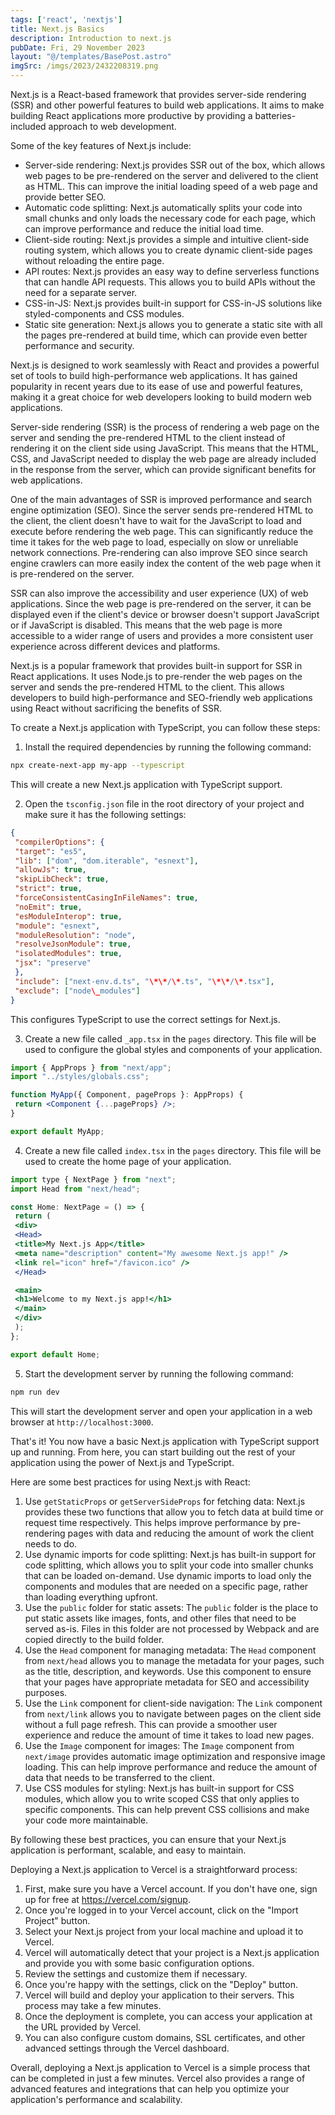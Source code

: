 ```yaml
---
tags: ['react', 'nextjs']
title: Next.js Basics
description: Introduction to next.js
pubDate: Fri, 29 November 2023
layout: "@/templates/BasePost.astro"
imgSrc: /imgs/2023/2432208319.png
---
```

Next.js is a React-based framework that provides server-side rendering (SSR) and other powerful features to build web applications. It aims to make building React applications more productive by providing a batteries-included approach to web development.

Some of the key features of Next.js include:

* Server-side rendering: Next.js provides SSR out of the box, which allows web pages to be pre-rendered on the server and delivered to the client as HTML. This can improve the initial loading speed of a web page and provide better SEO.
* Automatic code splitting: Next.js automatically splits your code into small chunks and only loads the necessary code for each page, which can improve performance and reduce the initial load time.
* Client-side routing: Next.js provides a simple and intuitive client-side routing system, which allows you to create dynamic client-side pages without reloading the entire page.
* API routes: Next.js provides an easy way to define serverless functions that can handle API requests. This allows you to build APIs without the need for a separate server.
* CSS-in-JS: Next.js provides built-in support for CSS-in-JS solutions like styled-components and CSS modules.
* Static site generation: Next.js allows you to generate a static site with all the pages pre-rendered at build time, which can provide even better performance and security.

Next.js is designed to work seamlessly with React and provides a powerful set of tools to build high-performance web applications. It has gained popularity in recent years due to its ease of use and powerful features, making it a great choice for web developers looking to build modern web applications.


Server-side rendering (SSR) is the process of rendering a web page on the server and sending the pre-rendered HTML to the client instead of rendering it on the client side using JavaScript. This means that the HTML, CSS, and JavaScript needed to display the web page are already included in the response from the server, which can provide significant benefits for web applications.

One of the main advantages of SSR is improved performance and search engine optimization (SEO). Since the server sends pre-rendered HTML to the client, the client doesn't have to wait for the JavaScript to load and execute before rendering the web page. This can significantly reduce the time it takes for the web page to load, especially on slow or unreliable network connections. Pre-rendering can also improve SEO since search engine crawlers can more easily index the content of the web page when it is pre-rendered on the server.

SSR can also improve the accessibility and user experience (UX) of web applications. Since the web page is pre-rendered on the server, it can be displayed even if the client's device or browser doesn't support JavaScript or if JavaScript is disabled. This means that the web page is more accessible to a wider range of users and provides a more consistent user experience across different devices and platforms.

Next.js is a popular framework that provides built-in support for SSR in React applications. It uses Node.js to pre-render the web pages on the server and sends the pre-rendered HTML to the client. This allows developers to build high-performance and SEO-friendly web applications using React without sacrificing the benefits of SSR.


To create a Next.js application with TypeScript, you can follow these steps:

1. Install the required dependencies by running the following command:


```bash
npx create-next-app my-app --typescript
```

This will create a new Next.js application with TypeScript support.

2. Open the `tsconfig.json` file in the root directory of your project and make sure it has the following settings:


```json
{
 "compilerOptions": {
 "target": "es5",
 "lib": ["dom", "dom.iterable", "esnext"],
 "allowJs": true,
 "skipLibCheck": true,
 "strict": true,
 "forceConsistentCasingInFileNames": true,
 "noEmit": true,
 "esModuleInterop": true,
 "module": "esnext",
 "moduleResolution": "node",
 "resolveJsonModule": true,
 "isolatedModules": true,
 "jsx": "preserve"
 },
 "include": ["next-env.d.ts", "\*\*/\*.ts", "\*\*/\*.tsx"],
 "exclude": ["node\_modules"]
}
```

This configures TypeScript to use the correct settings for Next.js.

3. Create a new file called `_app.tsx` in the `pages` directory. This file will be used to configure the global styles and components of your application.


```jsx
import { AppProps } from "next/app";
import "../styles/globals.css";

function MyApp({ Component, pageProps }: AppProps) {
 return <Component {...pageProps} />;
}

export default MyApp;
```
4. Create a new file called `index.tsx` in the `pages` directory. This file will be used to create the home page of your application.


```jsx
import type { NextPage } from "next";
import Head from "next/head";

const Home: NextPage = () => {
 return (
 <div>
 <Head>
 <title>My Next.js App</title>
 <meta name="description" content="My awesome Next.js app!" />
 <link rel="icon" href="/favicon.ico" />
 </Head>

 <main>
 <h1>Welcome to my Next.js app!</h1>
 </main>
 </div>
 );
};

export default Home;
```

5. Start the development server by running the following command:


```bash
npm run dev
```

This will start the development server and open your application in a web browser at `http://localhost:3000`.

That's it! You now have a basic Next.js application with TypeScript support up and running. From here, you can start building out the rest of your application using the power of Next.js and TypeScript.


Here are some best practices for using Next.js with React:

1. Use `getStaticProps` or `getServerSideProps` for fetching data: Next.js provides these two functions that allow you to fetch data at build time or request time respectively. This helps improve performance by pre-rendering pages with data and reducing the amount of work the client needs to do.
2. Use dynamic imports for code splitting: Next.js has built-in support for code splitting, which allows you to split your code into smaller chunks that can be loaded on-demand. Use dynamic imports to load only the components and modules that are needed on a specific page, rather than loading everything upfront.
3. Use the `public` folder for static assets: The `public` folder is the place to put static assets like images, fonts, and other files that need to be served as-is. Files in this folder are not processed by Webpack and are copied directly to the build folder.
4. Use the `Head` component for managing metadata: The `Head` component from `next/head` allows you to manage the metadata for your pages, such as the title, description, and keywords. Use this component to ensure that your pages have appropriate metadata for SEO and accessibility purposes.
5. Use the `Link` component for client-side navigation: The `Link` component from `next/link` allows you to navigate between pages on the client side without a full page refresh. This can provide a smoother user experience and reduce the amount of time it takes to load new pages.
6. Use the `Image` component for images: The `Image` component from `next/image` provides automatic image optimization and responsive image loading. This can help improve performance and reduce the amount of data that needs to be transferred to the client.
7. Use CSS modules for styling: Next.js has built-in support for CSS modules, which allow you to write scoped CSS that only applies to specific components. This can help prevent CSS collisions and make your code more maintainable.

By following these best practices, you can ensure that your Next.js application is performant, scalable, and easy to maintain.


Deploying a Next.js application to Vercel is a straightforward process:

1. First, make sure you have a Vercel account. If you don't have one, sign up for free at <https://vercel.com/signup>.
2. Once you're logged in to your Vercel account, click on the "Import Project" button.
3. Select your Next.js project from your local machine and upload it to Vercel.
4. Vercel will automatically detect that your project is a Next.js application and provide you with some basic configuration options.
5. Review the settings and customize them if necessary.
6. Once you're happy with the settings, click on the "Deploy" button.
7. Vercel will build and deploy your application to their servers. This process may take a few minutes.
8. Once the deployment is complete, you can access your application at the URL provided by Vercel.
9. You can also configure custom domains, SSL certificates, and other advanced settings through the Vercel dashboard.

Overall, deploying a Next.js application to Vercel is a simple process that can be completed in just a few minutes. Vercel also provides a range of advanced features and integrations that can help you optimize your application's performance and scalability.


